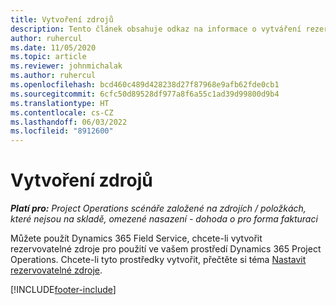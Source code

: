 ```yaml
---
title: Vytvoření zdrojů
description: Tento článek obsahuje odkaz na informace o vytváření rezervovatelných zdrojů.
author: ruhercul
ms.date: 11/05/2020
ms.topic: article
ms.reviewer: johnmichalak
ms.author: ruhercul
ms.openlocfilehash: bcd460c489d428238d27f87968e9afb62fde0cb1
ms.sourcegitcommit: 6cfc50d89528df977a8f6a55c1ad39d99800d9b4
ms.translationtype: HT
ms.contentlocale: cs-CZ
ms.lasthandoff: 06/03/2022
ms.locfileid: "8912600"
---
```

# <a name="create-resources"></a>Vytvoření zdrojů

_**Platí pro:** Project Operations scénáře založené na zdrojích / položkách, které nejsou na skladě, omezené nasazení - dohoda o pro forma fakturaci_

Můžete použít Dynamics 365 Field Service, chcete-li vytvořit rezervovatelné zdroje pro použití ve vašem prostředí Dynamics 365 Project Operations. Chcete-li tyto prostředky vytvořit, přečtěte si téma [Nastavit rezervovatelné zdroje](/dynamics365/field-service/set-up-bookable-resources).


[!INCLUDE[footer-include](../includes/footer-banner.md)]